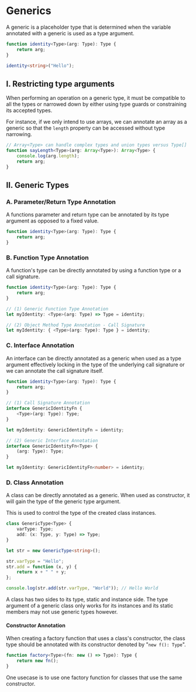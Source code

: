 # **Generics**

A generic is a placeholder type that is determined when the variable annotated with a generic is used as a type argument.

```ts
function identity<Type>(arg: Type): Type {
	return arg;
}

identity<string>("Hello");
```

## **I. Restricting type arguments**

When performing an operation on a generic type, it must be compatible to all the types or narrowed down by either using type guards or constraining its accepted types.

For instance, if we only intend to use arrays, we can annotate an array as a generic so that the `length` property can be accessed without type narrowing.

```ts
// Array<Type> can handle complex types and union types versus Type[]
function sayLength<Type>(arg: Array<Type>): Array<Type> {
	console.log(arg.length);
	return arg;
}
```

## **II. Generic Types**

### **A. Parameter/Return Type Annotation**

A functions parameter and return type can be annotated by its type argument as opposed to a fixed value.

```ts
function identity<Type>(arg: Type): Type {
	return arg;
}
```

### **B. Function Type Annotation**

A function's type can be directly annotated by using a function type or a call signature.

```ts
function identity<Type>(arg: Type): Type {
	return arg;
}

// (1) Generic Function Type Annotation
let myIdentity: <Type>(arg: Type) => Type = identity;

// (2) Object Method Type Annotation - Call Signature
let myIdentity: { <Type>(arg: Type): Type } = identity;
```

### **C. Interface Annotation**

An interface can be directly annotated as a generic when used as a type argument effectively locking in the type of the underlying call signature or we can annotate the call signature itself.

```ts
function identity<Type>(arg: Type): Type {
	return arg;
}

// (1) Call Signature Annotation
interface GenericIdentityFn {
	<Type>(arg: Type): Type;
}

let myIdentity: GenericIdentityFn = identity;

// (2) Generic Interface Annotation
interface GenericIdentityFn<Type> {
	(arg: Type): Type;
}

let myIdentity: GenericIdentityFn<number> = identity;
```

### **D. Class Annotation**

A class can be directly annotated as a generic. When used as constructor, it will gain the type of the generic type argument.

This is used to control the type of the created class instances.

```ts
class GenericType<Type> {
	varType: Type;
	add: (x: Type, y: Type) => Type;
}

let str = new GenericType<string>();

str.varType = "Hello";
str.add = function (x, y) {
	return x + " " + y;
};

console.log(str.add(str.varType, "World")); // Hello World
```

A class has two sides to its type, static and instance side. The type argument of a generic class only works for its instances and its static members may not use generic types however.

#### **Constructor Annotation**

When creating a factory function that uses a class's constructor, the class type should be annotated with its constructor denoted by "`new f(): Type`".

```ts
function factory<Type>(fn: new () => Type): Type {
	return new fn();
}
```

One usecase is to use one factory function for classes that use the same constructor.
